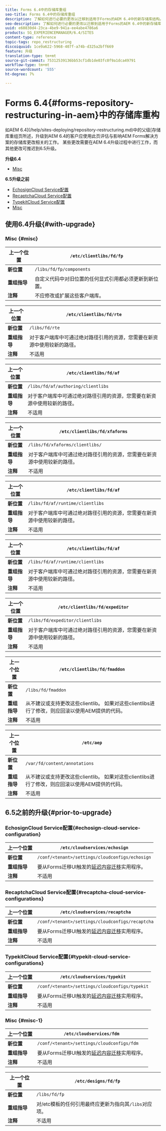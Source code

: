 ```yaml
---
title: Forms 6.4中的存储库重组
seo-title: Forms 6.4中的存储库重组
description: 了解如何进行必要的更改以迁移到适用于Forms的AEM 6.4中的新存储库结构。
seo-description: 了解如何进行必要的更改以迁移到适用于Forms的AEM 6.4中的新存储库结构。
uuid: e60830d4-23ca-4be9-941a-ee4abe4786a6
products: SG_EXPERIENCEMANAGER/6.4/SITES
content-type: reference
topic-tags: repo_restructuring
discoiquuid: 1ce9a622-5968-407f-a74b-d325a2bff669
feature: 升级
translation-type: tm+mt
source-git-commit: 75312539136bb53cf1db1de03fc0f9a1dca49791
workflow-type: tm+mt
source-wordcount: '555'
ht-degree: 7%

---
```



# Forms 6.4{#forms-repository-restructuring-in-aem}中的存储库重构

如AEM 6.4](/help/sites-deploying/repository-restructuring.md)中的父级[存储库重组页所述，升级到AEM 6.4的客户应使用此页评估与影响AEM Forms解决方案的存储库更改相关的工作。 某些更改需要在AEM 6.4升级过程中进行工作，而其他更改可推迟到6.5升级。

**升级6.4**

* [Misc](/help/sites-deploying/forms-repository-restructuring-in-aem-6-4.md#misc)

**6.5升级之前**

* [EchosignCloud Service配置](/help/sites-deploying/forms-repository-restructuring-in-aem-6-4.md#echosign-cloud-service-configuration)
* [RecaptchaCloud Service配置](/help/sites-deploying/forms-repository-restructuring-in-aem-6-4.md#recaptcha-cloud-service-configurations)
* [TypekitCloud Service配置](/help/sites-deploying/forms-repository-restructuring-in-aem-6-4.md#typekit-cloud-service-configurations)
* [Misc](/help/sites-deploying/forms-repository-restructuring-in-aem-6-4.md#misc)

## 使用6.4升级{#with-upgrade}

### Misc {#misc}

| **上一个位置** | `/etc/clientlibs/fd/fp` |
|---|---|
| **新位置** | `/libs/fd/fp/components` |
| **重组指导** | 自定义代码中对旧位置的任何显式引用都必须更新到新位置。 |
| **注释** | 不应修改或扩展这些客户端库。 |

| **上一个位置** | `/etc/clientlibs/fd/rte` |
|---|---|
| **新位置** | `/libs/fd/rte` |
| **重组指导** | 对于客户端库中可通过绝对路径引用的资源，您需要在新资源中使用较新的路径。 |
| **注释** | 不适用 |

| **上一个位置** | `/etc/clientlibs/fd/af` |
|---|---|
| **新位置** | `/libs/fd/af/authoring/clientlibs` |
| **重组指导** | 对于客户端库中可通过绝对路径引用的资源，您需要在新资源中使用较新的路径。 |
| **注释** | 不适用 |

| **上一个位置** | `/etc/clientlibs/fd/xfaforms` |
|---|---|
| **新位置** | `/libs/fd/xfaforms/clientlibs/` |
| **重组指导** | 对于客户端库中可通过绝对路径引用的资源，您需要在新资源中使用较新的路径。 |
| **注释** | 不适用 |

| **上一个位置** | `/etc/clientlibs/fd/af` |
|---|---|
| **新位置** | `/libs/fd/af/runtime/clientlibs` |
| **重组指导** | 对于客户端库中可通过绝对路径引用的资源，您需要在新资源中使用较新的路径。 |
| **注释** | 不适用 |

| **上一个位置** | `/etc/clientlibs/fd/af` |
|---|---|
| **新位置** | `/libs/fd/af/runtime/clientlibs` |
| **重组指导** | 对于客户端库中可通过绝对路径引用的资源，您需要在新资源中使用较新的路径。 |
| **注释** | 不适用 |

| **上一个位置** | `/etc/clientlibs/fd/expeditor` |
|---|---|
| **新位置** | `/libs/fd/expeditor/clientlibs` |
| **重组指导** | 对于客户端库中可通过绝对路径引用的资源，您需要在新资源中使用较新的路径。 |
| **注释** | 不适用 |

| **上一个位置** | `/etc/clientlibs/fd/fmaddon` |
|---|---|
| **新位置** | `/libs/fd/fmaddon` |
| **重组指导** | 从不建议或支持更改这些clientlib。 如果对这些clientlibs进行了修改，则应回滚以使用AEM提供的代码。 |
| **注释** | 不适用 |

| **上一个位置** | `/etc/aep` |
|---|---|
| **新位置** | `/var/fd/content/annotations` |
| **重组指导** | 从不建议或支持更改这些clientlib。 如果对这些clientlibs进行了修改，则应回滚以使用AEM提供的代码。 |
| **注释** | 不适用 |

## 6.5之前的升级{#prior-to-upgrade}

### EchosignCloud Service配置{#echosign-cloud-service-configuration}

| **上一个位置** | `/etc/cloudservices/echosign` |
|---|---|
| **新位置** | `/conf/<tenant>/settings/cloudconfigs/echosign` |
| **重组指导** | 要从Forms迁移UI触发的[延迟内容迁移](/help/sites-deploying/lazy-content-migration.md)实用程序。 |
| **注释** | 不适用 |

### RecaptchaCloud Service配置{#recaptcha-cloud-service-configurations}

| **上一个位置** | `/etc/cloudservices/recaptcha` |
|---|---|
| **新位置** | `/conf/<tenant>/settings/cloudconfigs/recaptcha` |
| **重组指导** | 要从Forms迁移UI触发的[延迟内容迁移](/help/sites-deploying/lazy-content-migration.md)实用程序。 |
| **注释** | 不适用 |

### TypekitCloud Service配置{#typekit-cloud-service-configurations}

| **上一个位置** | `/etc/cloudservices/typekit` |
|---|---|
| **新位置** | `/conf/<tenant>/settings/cloudconfigs/typekit` |
| **重组指导** | 要从Forms迁移UI触发的[延迟内容迁移](/help/sites-deploying/lazy-content-migration.md)实用程序。 |
| **注释** | 不适用 |

### Misc {#misc-1}

| **上一个位置** | `/etc/cloudservices/fdm` |
|---|---|
| **新位置** | `/conf/<tenant>/settings/cloudconfigs/fdm` |
| **重组指导** | 要从Forms迁移UI触发的[延迟内容迁移](/help/sites-deploying/lazy-content-migration.md)实用程序。 |
| **注释** | 不适用 |

| **上一个位置** | `/etc/designs/fd/fp` |
|---|---|
| **新位置** | `/libs/fd/fp` |
| **重组指导** | 对/etc模板的任何引用最终应更新为指向其`/libs`对应项。 |
| **注释** | 不适用 |

